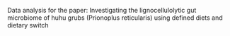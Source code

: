 Data analysis for the paper: Investigating the lignocellulolytic gut microbiome of huhu grubs (Prionoplus reticularis) using defined diets and dietary switch
